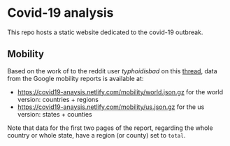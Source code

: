 # Covid-19 analysis

This repo hosts a static website dedicated to the covid-19 outbreak.

## Mobility

Based on the work of to the reddit user _typhoidisbad_ on this [thread](https://www.reddit.com/r/datasets/comments/fuo64p/google_covid19_mobility_reports_time_series_data/), data from the Google mobility reports is available at:
- https://covid19-anaysis.netlify.com/mobility/world.json.gz for the world version: countries + regions
- https://covid19-anaysis.netlify.com/mobility/us.json.gz for the us version: states + counties

Note that data for the first two pages of the report, regarding the whole country or whole state, have a region (or county) set to `total`.
